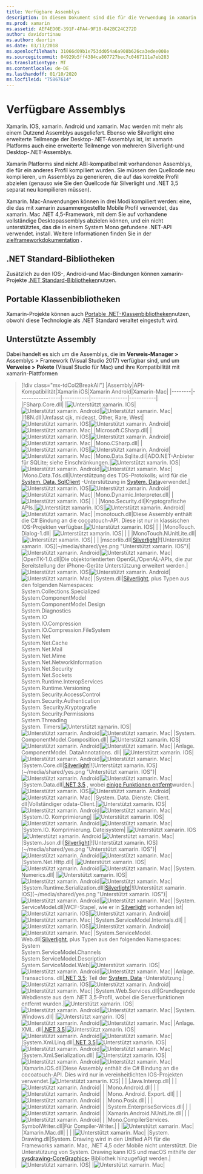 ```yaml
---
title: Verfügbare Assemblys
description: In diesem Dokument sind die für die Verwendung in xamarin. IOS, xamarin. Android und xamarin. Mac verfügbaren Assemblys aufgelistet. Außerdem ist es mit der Dokumentation zu .NET Standard-Bibliotheken und portablen Klassenbibliotheken verknüpft.
ms.prod: xamarin
ms.assetid: AEF4ED0E-391F-4FA4-9F18-842BC24C272D
author: davidortinau
ms.author: daortin
ms.date: 03/13/2018
ms.openlocfilehash: 31066d09b1e753dd054a6a908b626ca3edee008e
ms.sourcegitcommit: 04929b5ff4384ca807727bec7c0467111a7eb283
ms.translationtype: MT
ms.contentlocale: de-DE
ms.lasthandoff: 01/10/2020
ms.locfileid: "75867614"
---
```

# <a name="available-assemblies"></a>Verfügbare Assemblys

Xamarin. IOS, xamarin. Android und xamarin. Mac werden mit mehr als einem Dutzend Assemblys ausgeliefert. Ebenso wie Silverlight eine erweiterte Teilmenge der Desktop-.NET-Assemblys ist, ist xamarin Platforms auch eine erweiterte Teilmenge von mehreren Silverlight-und Desktop-.NET-Assemblys.

Xamarin Platforms sind nicht ABI-kompatibel mit vorhandenen Assemblys, die für ein anderes Profil kompiliert wurden. Sie müssen den Quellcode neu kompilieren, um Assemblys zu generieren, die auf das korrekte Profil abzielen (genauso wie Sie den Quellcode für Silverlight und .NET 3,5 separat neu kompilieren müssen).

Xamarin. Mac-Anwendungen können in drei Modi kompiliert werden: eine, die das mit xamarin zusammengestellte Mobile Profil verwendet, das xamarin. Mac .NET 4,5-Framework, mit dem Sie auf vorhandene vollständige Desktopassemblys abzielen können, und ein nicht unterstütztes, das die in einem System Mono gefundene .NET-API verwendet. install. Weitere Informationen finden Sie in der [zielframeworkdokumentation](~/mac/platform/target-framework.md) .

## <a name="net-standard-libraries"></a>.NET Standard-Bibliotheken

Zusätzlich zu den IOS-, Android-und Mac-Bindungen können xamarin-Projekte [.NET Standard-Bibliotheken](~/cross-platform/app-fundamentals/net-standard.md)nutzen.

## <a name="portable-class-libraries"></a>Portable Klassenbibliotheken

Xamarin-Projekte können auch [Portable .NET-Klassenbibliotheken](~/cross-platform/app-fundamentals/pcl.md)nutzen, obwohl diese Technologie als .NET Standard veraltet eingestuft wird.

## <a name="supported-assemblies"></a>Unterstützte Assembly

Dabei handelt es sich um die Assemblys, die im **Verweis-Manager >** Assemblys > Framework (Visual Studio 2017) verfügbar sind, und um **Verweise > Pakete** (Visual Studio für Mac) und ihre Kompatibilität mit xamarin-Plattformen

> [!div class="mx-tdCol2BreakAll"]
> |Assembly|API-Kompatibilität|Xamarin iOS|Xamarin Android|Xamarin-Mac|
> |--------|-----------------|-----------|---------------|-----------|
> |FSharp.Core.dll| |![Unterstützt xamarin. IOS](~/media/shared/yes.png "Unterstützt xamarin. IOS")|![Unterstützt xamarin. Android](~/media/shared/yes.png "Unterstützt xamarin. Android")|![Unterstützt xamarin. Mac](~/media/shared/yes.png "Unterstützt xamarin. Mac")|
> |l18N.dll|Umfasst cjk, mideast, Other, Rare, West|![Unterstützt xamarin. IOS](~/media/shared/yes.png "Unterstützt xamarin. IOS")|![Unterstützt xamarin. Android](~/media/shared/yes.png "Unterstützt xamarin. Android")|![Unterstützt xamarin. Mac](~/media/shared/yes.png "Unterstützt xamarin. Mac")|
> |Microsoft.CSharp.dll| |![Unterstützt xamarin. IOS](~/media/shared/yes.png "Unterstützt xamarin. IOS")|![Unterstützt xamarin. Android](~/media/shared/yes.png "Unterstützt xamarin. Android")|![Unterstützt xamarin. Mac](~/media/shared/yes.png "Unterstützt xamarin. Mac")|
> |Mono.CSharp.dll| |![Unterstützt xamarin. IOS](~/media/shared/yes.png "Unterstützt xamarin. IOS")|![Unterstützt xamarin. Android](~/media/shared/yes.png "Unterstützt xamarin. Android")|![Unterstützt xamarin. Mac](~/media/shared/yes.png "Unterstützt xamarin. Mac")|
> |Mono.Data.Sqlite.dll|ADO.NET-Anbieter für SQLite; siehe Einschränkungen.|![Unterstützt xamarin. IOS](~/media/shared/yes.png "Unterstützt xamarin. IOS")|![Unterstützt xamarin. Android](~/media/shared/yes.png "Unterstützt xamarin. Android")|![Unterstützt xamarin. Mac](~/media/shared/yes.png "Unterstützt xamarin. Mac")|
> |Mono.Data.Tds.dll|Unterstützung des TDS-Protokolls; wird für die [System. Data. SqlClient](xref:System.Data.SqlClient) -Unterstützung in [System. Data](xref:System.Data)verwendet.|![Unterstützt xamarin. IOS](~/media/shared/yes.png "Unterstützt xamarin. IOS")|![Unterstützt xamarin. Android](~/media/shared/yes.png "Unterstützt xamarin. Android")|![Unterstützt xamarin. Mac](~/media/shared/yes.png "Unterstützt xamarin. Mac")|
> |Mono.Dynamic.&#8203;Interpreter.dll| |![Unterstützt xamarin. IOS](~/media/shared/yes.png "Unterstützt xamarin. IOS")| | |
> |Mono.Security.dll|Kryptografische APIs.|![Unterstützt xamarin. IOS](~/media/shared/yes.png "Unterstützt xamarin. IOS")|![Unterstützt xamarin. Android](~/media/shared/yes.png "Unterstützt xamarin. Android")|![Unterstützt xamarin. Mac](~/media/shared/yes.png "Unterstützt xamarin. Mac")|
> |monotouch.dll|Diese Assembly enthält die C# Bindung an die cocoatouch-API. Diese ist nur in klassischen IOS-Projekten verfügbar.|![Unterstützt xamarin. IOS](~/media/shared/yes.png "Unterstützt xamarin. IOS")| | |
> |MonoTouch.&#8203;Dialog-1.dll| |![Unterstützt xamarin. IOS](~/media/shared/yes.png "Unterstützt xamarin. IOS")| | |
> |MonoTouch.&#8203;NUnitLite.dll| |![Unterstützt xamarin. IOS](~/media/shared/yes.png "Unterstützt xamarin. IOS")| | |
> |mscorlib.dll|[Silverlight](https://msdn.microsoft.com/library/cc838194(VS.95).aspx)|![Unterstützt xamarin. IOS](~/media/shared/yes.png "Unterstützt xamarin. IOS")|![Unterstützt xamarin. Android](~/media/shared/yes.png "Unterstützt xamarin. Android")|![Unterstützt xamarin. Mac](~/media/shared/yes.png "Unterstützt xamarin. Mac")|
> |OpenTK-1.0.dll|Die objektorientierten OpenGL/OpenAL-APIs, die zur Bereitstellung der iPhone-Geräte Unterstützung erweitert werden.|![Unterstützt xamarin. IOS](~/media/shared/yes.png "Unterstützt xamarin. IOS")|![Unterstützt xamarin. Android](~/media/shared/yes.png "Unterstützt xamarin. Android")|![Unterstützt xamarin. Mac](~/media/shared/yes.png "Unterstützt xamarin. Mac")|
> |System.dll|[Silverlight](https://msdn.microsoft.com/library/cc838194(VS.95).aspx), plus Typen aus den folgenden Namespaces:<br />System.Collections.Specialized<br />System.&#8203;ComponentModel<br />System.ComponentModel.Design<br />System.Diagnostics<br />System.IO<br />System.IO.Compression<br />System.IO.Compression.FileSystem<br />System.Net<br />System.Net.Cache<br />System.Net.Mail<br />System.Net.Mime<br />System.Net.&#8203;NetworkInformation<br />System.Net.Security<br />System.Net.Sockets<br />System.Runtime.&#8203;InteropServices<br />System.Runtime.Versioning<br />System.Security.&#8203;AccessControl<br />System.Security.Authentication<br />System. Security. &#8203;Kryptografie<br />System.Security.Permissions<br />System.Threading<br />System. Timers|![Unterstützt xamarin. IOS](~/media/shared/yes.png "Unterstützt xamarin. IOS")|![Unterstützt xamarin. Android](~/media/shared/yes.png "Unterstützt xamarin. Android")|![Unterstützt xamarin. Mac](~/media/shared/yes.png "Unterstützt xamarin. Mac")|
> |System.&#8203;ComponentModel.&#8203;Composition.dll| |![Unterstützt xamarin. IOS](~/media/shared/yes.png "Unterstützt xamarin. IOS")|![Unterstützt xamarin. Android](~/media/shared/yes.png "Unterstützt xamarin. Android")|![Unterstützt xamarin. Mac](~/media/shared/yes.png "Unterstützt xamarin. Mac")|
> |Anlage. &#8203;ComponentModel. &#8203;DataAnnotations. dll| |![Unterstützt xamarin. IOS](~/media/shared/yes.png "Unterstützt xamarin. IOS")|![Unterstützt xamarin. Android](~/media/shared/yes.png "Unterstützt xamarin. Android")|![Unterstützt xamarin. Mac](~/media/shared/yes.png "Unterstützt xamarin. Mac")|
> |System.Core.dll|[Silverlight](https://msdn.microsoft.com/library/cc838194(VS.95).aspx)|![Unterstützt xamarin. IOS](~/media/shared/yes.png "Unterstützt xamarin. IOS")|![Unterstützt xamarin. Android](~/media/shared/yes.png "Unterstützt xamarin. Android")|![Unterstützt xamarin. Mac](~/media/shared/yes.png "Unterstützt xamarin. Mac")|
> |System.Data.dll|[.NET 3,5](https://msdn.microsoft.com/library/ms229335.aspx) , wobei [einige Funktionen entfernt](~/ios/data-cloud/system.data.md)wurden.|![Unterstützt xamarin. IOS](~/media/shared/yes.png "Unterstützt xamarin. IOS")|![Unterstützt xamarin. Android](~/media/shared/yes.png "Unterstützt xamarin. Android")|![Unterstützt xamarin. Mac](~/media/shared/yes.png "Unterstützt xamarin. Mac")|
> |System. Data. &#8203;Dienste: &#8203;Client. dll|Vollständiger odata-Client.|![Unterstützt xamarin. IOS](~/media/shared/yes.png "Unterstützt xamarin. IOS")|![Unterstützt xamarin. Android](~/media/shared/yes.png "Unterstützt xamarin. Android")|![Unterstützt xamarin. Mac](~/media/shared/yes.png "Unterstützt xamarin. Mac")|
> |System.IO. &#8203;Komprimierung| |![Unterstützt xamarin. IOS](~/media/shared/yes.png "Unterstützt xamarin. IOS")|![Unterstützt xamarin. Android](~/media/shared/yes.png "Unterstützt xamarin. Android")|![Unterstützt xamarin. Mac](~/media/shared/yes.png "Unterstützt xamarin. Mac")|
> |System.IO. &#8203;Komprimierung. &#8203;Dateisystem| |![Unterstützt xamarin. IOS](~/media/shared/yes.png "Unterstützt xamarin. IOS")|![Unterstützt xamarin. Android](~/media/shared/yes.png "Unterstützt xamarin. Android")|![Unterstützt xamarin. Mac](~/media/shared/yes.png "Unterstützt xamarin. Mac")|
> |System.Json.dll|[Silverlight](https://msdn.microsoft.com/library/cc838194(VS.95).aspx)|![Unterstützt xamarin. IOS](~/media/shared/yes.png "Unterstützt xamarin. IOS")|![Unterstützt xamarin. Android](~/media/shared/yes.png "Unterstützt xamarin. Android")|![Unterstützt xamarin. Mac](~/media/shared/yes.png "Unterstützt xamarin. Mac")|
> |System.Net.&#8203;Http.dll| |![Unterstützt xamarin. IOS](~/media/shared/yes.png "Unterstützt xamarin. IOS")|![Unterstützt xamarin. Android](~/media/shared/yes.png "Unterstützt xamarin. Android")|![Unterstützt xamarin. Mac](~/media/shared/yes.png "Unterstützt xamarin. Mac")|
> |System.&#8203;Numerics.dll| |![Unterstützt xamarin. IOS](~/media/shared/yes.png "Unterstützt xamarin. IOS")|![Unterstützt xamarin. Android](~/media/shared/yes.png "Unterstützt xamarin. Android")|![Unterstützt xamarin. Mac](~/media/shared/yes.png "Unterstützt xamarin. Mac")|
> |System.Runtime.&#8203;Serialization.dll|[Silverlight](https://msdn.microsoft.com/library/cc838194(VS.95).aspx)|![Unterstützt xamarin. IOS](~/media/shared/yes.png "Unterstützt xamarin. IOS")|![Unterstützt xamarin. Android](~/media/shared/yes.png "Unterstützt xamarin. Android")|![Unterstützt xamarin. Mac](~/media/shared/yes.png "Unterstützt xamarin. Mac")|
> |System.&#8203;ServiceModel.dll|WCF-Stapel, wie er in [Silverlight](https://msdn.microsoft.com/library/cc838194(VS.95).aspx) vorhanden ist|![Unterstützt xamarin. IOS](~/media/shared/yes.png "Unterstützt xamarin. IOS")|![Unterstützt xamarin. Android](~/media/shared/yes.png "Unterstützt xamarin. Android")|![Unterstützt xamarin. Mac](~/media/shared/yes.png "Unterstützt xamarin. Mac")|
> |System.&#8203;ServiceModel.&#8203;Internals.dll| |![Unterstützt xamarin. IOS](~/media/shared/yes.png "Unterstützt xamarin. IOS")|![Unterstützt xamarin. Android](~/media/shared/yes.png "Unterstützt xamarin. Android")|![Unterstützt xamarin. Mac](~/media/shared/yes.png "Unterstützt xamarin. Mac")|
> |System.&#8203;ServiceModel.&#8203;Web.dll|[Silverlight](https://msdn.microsoft.com/library/cc838194(VS.95).aspx), plus Typen aus den folgenden Namespaces: <br />System<br />System.ServiceModel.Channels<br />System.ServiceModel.Description<br />System.ServiceModel.Web|![Unterstützt xamarin. IOS](~/media/shared/yes.png "Unterstützt xamarin. IOS")|![Unterstützt xamarin. Android](~/media/shared/yes.png "Unterstützt xamarin. Android")|![Unterstützt xamarin. Mac](~/media/shared/yes.png "Unterstützt xamarin. Mac")|
> |Anlage. &#8203;Transactions. dll|[.NET 3,5](https://msdn.microsoft.com/library/ms229335.aspx); Teil der [System. Data](~/ios/data-cloud/system.data.md) -Unterstützung.|![Unterstützt xamarin. IOS](~/media/shared/yes.png "Unterstützt xamarin. IOS")|![Unterstützt xamarin. Android](~/media/shared/yes.png "Unterstützt xamarin. Android")|![Unterstützt xamarin. Mac](~/media/shared/yes.png "Unterstützt xamarin. Mac")|
> |System.Web.&#8203;Services.dll|Grundlegende Webdienste aus dem .NET 3,5-Profil, wobei die Serverfunktionen entfernt wurden.|![Unterstützt xamarin. IOS](~/media/shared/yes.png "Unterstützt xamarin. IOS")|![Unterstützt xamarin. Android](~/media/shared/yes.png "Unterstützt xamarin. Android")|![Unterstützt xamarin. Mac](~/media/shared/yes.png "Unterstützt xamarin. Mac")|
> |System.&#8203;Windows.dll| |![Unterstützt xamarin. IOS](~/media/shared/yes.png "Unterstützt xamarin. IOS")|![Unterstützt xamarin. Android](~/media/shared/yes.png "Unterstützt xamarin. Android")|![Unterstützt xamarin. Mac](~/media/shared/yes.png "Unterstützt xamarin. Mac")|
> |Anlage. &#8203;XML. dll|[.NET 3.5](https://msdn.microsoft.com/library/ms229335.aspx)|![Unterstützt xamarin. IOS](~/media/shared/yes.png "Unterstützt xamarin. IOS")|![Unterstützt xamarin. Android](~/media/shared/yes.png "Unterstützt xamarin. Android")|![Unterstützt xamarin. Mac](~/media/shared/yes.png "Unterstützt xamarin. Mac")|
> |System.Xml.&#8203;Linq.dll|[.NET 3.5](https://msdn.microsoft.com/library/ms229335.aspx)|![Unterstützt xamarin. IOS](~/media/shared/yes.png "Unterstützt xamarin. IOS")|![Unterstützt xamarin. Android](~/media/shared/yes.png "Unterstützt xamarin. Android")|![Unterstützt xamarin. Mac](~/media/shared/yes.png "Unterstützt xamarin. Mac")|
> |System.Xml.Serialization.dll| |![Unterstützt xamarin. IOS](~/media/shared/yes.png "Unterstützt xamarin. IOS")|![Unterstützt xamarin. Android](~/media/shared/yes.png "Unterstützt xamarin. Android")|![Unterstützt xamarin. Mac](~/media/shared/yes.png "Unterstützt xamarin. Mac")|
> |Xamarin.iOS.dll|Diese Assembly enthält die C# Bindung an die cocoatouch-API. Dies wird nur in vereinheitlichten IOS-Projekten verwendet.|![Unterstützt xamarin. IOS](~/media/shared/yes.png "Unterstützt xamarin. IOS")| | |
> |Java.Interop.dll| | |![Unterstützt xamarin. Android](~/media/shared/yes.png "Unterstützt xamarin. Android")| |
> |Mono.Android.dll| | |![Unterstützt xamarin. Android](~/media/shared/yes.png "Unterstützt xamarin. Android")| |
> |Mono. Android. &#8203;Export. dll| | |![Unterstützt xamarin. Android](~/media/shared/yes.png "Unterstützt xamarin. Android")| |
> |Mono.Posix.dll| | |![Unterstützt xamarin. Android](~/media/shared/yes.png "Unterstützt xamarin. Android")| |
> |System.&#8203;EnterpriseServices.dll| | |![Unterstützt xamarin. Android](~/media/shared/yes.png "Unterstützt xamarin. Android")| |
> |Xamarin.Android.&#8203;NUnitLite.dll| | |![Unterstützt xamarin. Android](~/media/shared/yes.png "Unterstützt xamarin. Android")| |
> |Mono.CompilerServices.&#8203;SymbolWriter.dll|Für Compiler-Writer.| | |![Unterstützt xamarin. Mac](~/media/shared/yes.png "Unterstützt xamarin. Mac")|
> |Xamarin.Mac.dll| | | |![Unterstützt xamarin. Mac](~/media/shared/yes.png "Unterstützt xamarin. Mac")|
> |System.&#8203;Drawing.dll|System. Drawing wird in den Unified API für die Frameworks xamarin. Mac, .NET 4,5 oder Mobile nicht unterstützt. Die Unterstützung von System. Drawing kann IOS und macOS mithilfe der [sysdrawing-CoreGraphics-](https://github.com/mono/sysdrawing-coregraphics) Bibliothek hinzugefügt werden.|![Unterstützt xamarin. IOS](~/media/shared/yes.png "Unterstützt xamarin. IOS")| |![Unterstützt xamarin. Mac](~/media/shared/yes.png "Unterstützt xamarin. Mac")|
